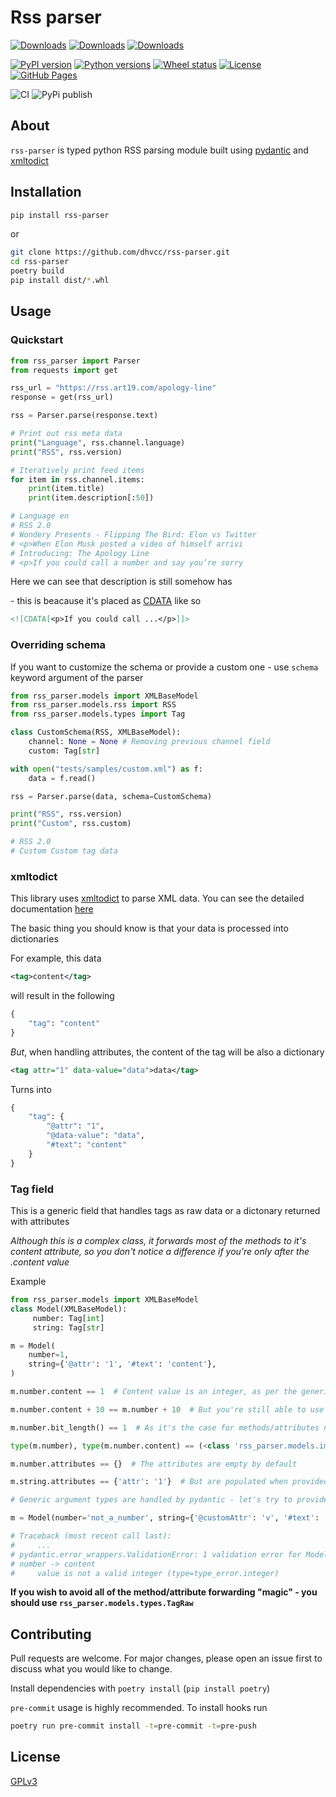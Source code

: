 # Rss parser

[![Downloads](https://pepy.tech/badge/rss-parser)](https://pepy.tech/project/rss-parser)
[![Downloads](https://pepy.tech/badge/rss-parser/month)](https://pepy.tech/project/rss-parser/month)
[![Downloads](https://pepy.tech/badge/rss-parser/week)](https://pepy.tech/project/rss-parser/week)

[![PyPI version](https://img.shields.io/pypi/v/rss-parser)](https://pypi.org/project/rss-parser)
[![Python versions](https://img.shields.io/pypi/pyversions/rss-parser)](https://pypi.org/project/rss-parser)
[![Wheel status](https://img.shields.io/pypi/wheel/rss-parser)](https://pypi.org/project/rss-parser)
[![License](https://img.shields.io/pypi/l/rss-parser?color=success)](https://github.com/dhvcc/rss-parser/blob/master/LICENSE)
[![GitHub Pages](https://badgen.net/github/status/dhvcc/rss-parser/gh-pages?label=docs)](https://dhvcc.github.io/rss-parser#documentation)

![CI](https://github.com/dhvcc/rss-parser/actions/workflows/ci.yml/badge.svg?branch=master)
![PyPi publish](https://github.com/dhvcc/rss-parser/actions/workflows/publish_to_pypi.yml/badge.svg?branch=master)

## About

`rss-parser` is typed python RSS parsing module built using [pydantic](https://github.com/pydantic/pydantic) and [xmltodict](https://github.com/martinblech/xmltodict)

## Installation

```bash
pip install rss-parser
```

or

```bash
git clone https://github.com/dhvcc/rss-parser.git
cd rss-parser
poetry build
pip install dist/*.whl
```

## Usage

### Quickstart

```python
from rss_parser import Parser
from requests import get

rss_url = "https://rss.art19.com/apology-line"
response = get(rss_url)

rss = Parser.parse(response.text)

# Print out rss meta data
print("Language", rss.channel.language)
print("RSS", rss.version)

# Iteratively print feed items
for item in rss.channel.items:
    print(item.title)
    print(item.description[:50])

# Language en
# RSS 2.0
# Wondery Presents - Flipping The Bird: Elon vs Twitter
# <p>When Elon Musk posted a video of himself arrivi
# Introducing: The Apology Line
# <p>If you could call a number and say you’re sorry
```

Here we can see that description is still somehow has <p> - this is beacause it's placed as [CDATA](https://www.w3resource.com/xml/CDATA-sections.php) like so

```xml
<![CDATA[<p>If you could call ...</p>]]>
```

### Overriding schema

If you want to customize the schema or provide a custom one - use `schema` keyword argument of the parser

```python
from rss_parser.models import XMLBaseModel
from rss_parser.models.rss import RSS
from rss_parser.models.types import Tag

class CustomSchema(RSS, XMLBaseModel):
    channel: None = None # Removing previous channel field
    custom: Tag[str]

with open("tests/samples/custom.xml") as f:
    data = f.read()

rss = Parser.parse(data, schema=CustomSchema)

print("RSS", rss.version)
print("Custom", rss.custom)

# RSS 2.0
# Custom Custom tag data
```

### xmltodict

This library uses [xmltodict](https://github.com/martinblech/xmltodict) to parse XML data. You can see the detailed documentation [here](https://github.com/martinblech/xmltodict#xmltodict)

The basic thing you should know is that your data is processed into dictionaries

For example, this data

```xml
<tag>content</tag>
```

will result in the following

```python
{
    "tag": "content"
}
```

*But*, when handling attributes, the content of the tag will be also a dictionary

```xml
<tag attr="1" data-value="data">data</tag>
```

Turns into

```python
{
    "tag": {
        "@attr": "1",
        "@data-value": "data",
        "#text": "content"
    }
}
```

### Tag field

This is a generic field that handles tags as raw data or a dictonary returned with attributes

*Although this is a complex class, it forwards most of the methods to it's content attribute, so you don't notice a difference if you're only after the .content value*

Example

```python
from rss_parser.models import XMLBaseModel
class Model(XMLBaseModel):
     number: Tag[int]
     string: Tag[str]

m = Model(
    number=1,
    string={'@attr': '1', '#text': 'content'},
)

m.number.content == 1  # Content value is an integer, as per the generic type

m.number.content + 10 == m.number + 10  # But you're still able to use the Tag itself in common operators

m.number.bit_length() == 1  # As it's the case for methods/attributes not found in the Tag itself

type(m.number), type(m.number.content) == (<class 'rss_parser.models.image.Tag[int]'>, <class 'int'>)  # types are NOT the same, however, the interfaces are very similar most of the time

m.number.attributes == {}  # The attributes are empty by default

m.string.attributes == {'attr': '1'}  # But are populated when provided. Note that the @ symbol is trimmed from the beggining, however, camelCase is not converted

# Generic argument types are handled by pydantic - let's try to provide a string for a Tag[int] number

m = Model(number='not_a_number', string={'@customAttr': 'v', '#text': 'str tag value'})  # This will lead in the following traceback

# Traceback (most recent call last):
#     ...
# pydantic.error_wrappers.ValidationError: 1 validation error for Model
# number -> content
#     value is not a valid integer (type=type_error.integer)
```

**If you wish to avoid all of the method/attribute forwarding "magic" - you should use `rss_parser.models.types.TagRaw`**

## Contributing

Pull requests are welcome. For major changes, please open an issue first
to discuss what you would like to change.

Install dependencies with `poetry install` (`pip install poetry`)

`pre-commit` usage is highly recommended. To install hooks run

```bash
poetry run pre-commit install -t=pre-commit -t=pre-push
```

## License

[GPLv3](https://github.com/dhvcc/rss-parser/blob/master/LICENSE)
